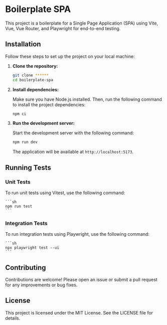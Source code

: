 # Boilerplate SPA

This project is a boilerplate for a Single Page Application (SPA) using Vite, Vue, Vue Router, and Playwright for end-to-end testing.

## Installation

Follow these steps to set up the project on your local machine:

1. **Clone the repository:**

    ```sh
    git clone ******
    cd boilerplate-spa
    ```

2. **Install dependencies:**

    Make sure you have Node.js installed. Then, run the following command to install the project dependencies:

    ```sh
    npm ci
    ```

3. **Run the development server:**

    Start the development server with the following command:

    ```sh
    npm run dev
    ```

    The application will be available at `http://localhost:5173`.

## Running Tests

### Unit Tests

To run unit tests using Vitest, use the following command:

    ```sh
    npm run test
    ```

### Integration Tests

To run integration tests using Playwright, use the following command:

    ```sh
    npx playwright test --ui
    ```

## Contributing

Contributions are welcome! Please open an issue or submit a pull request for any improvements or bug fixes.

## License

This project is licensed under the MIT License. See the LICENSE file for details.
